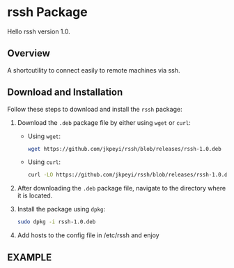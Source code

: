 # rssh Package

Hello rssh version 1.0.

## Overview

A shortcutility to connect easily to remote machines via ssh.
## Download and Installation

Follow these steps to download and install the `rssh` package:

1. Download the `.deb` package file by either using `wget` or `curl`:

   - Using `wget`:
     ```bash
     wget https://github.com/jkpeyi/rssh/blob/releases/rssh-1.0.deb
     ```

   - Using `curl`:
     ```bash
     curl -LO https://github.com/jkpeyi/rssh/blob/releases/rssh-1.0.deb
     ```

2. After downloading the `.deb` package file, navigate to the directory where it is located.

3. Install the package using `dpkg`:

   ```bash
   sudo dpkg -i rssh-1.0.deb
4. Add hosts to the config file in /etc/rssh and enjoy

## EXAMPLE


